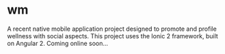 # wm
A recent native mobile application project designed to promote and profile wellness with social aspects. This project uses the Ionic 2 framework, built on Angular 2. Coming online soon...
